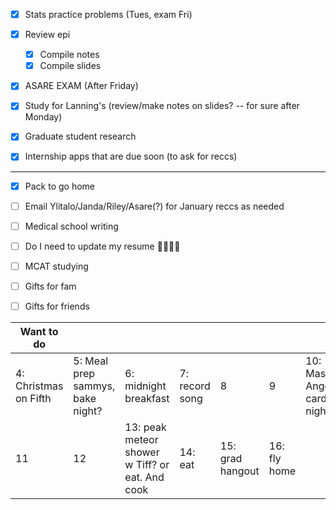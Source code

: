 
- [x] Stats practice problems (Tues, exam Fri)
- [x] Review epi
	- [x] Compile notes
	- [x] Compile slides
- [x] ASARE EXAM (After Friday)
- [x] Study for Lanning's (review/make notes on slides? -- for sure after Monday)

- [x] Graduate student research
- [x] Internship apps that are due soon (to ask for reccs)
--- 

- [x] Pack to go home

- [ ] Email Ylitalo/Janda/Riley/Asare(?) for January reccs as needed
- [ ] Medical school writing 
- [ ] Do I need to update my resume 😵‍💫😵‍💫
- [ ] MCAT studying
- [ ] Gifts for fam
- [ ] Gifts for friends


| Want to do            |                     |                        |     |     |     |     |
| --------------------- | ------------------- | ---------------------- | --- | --- | --- | --- |
| 4: Christmas on Fifth | 5: Meal prep sammys, bake night? | 6: midnight breakfast | 7: record song   | 8   | 9   | 10: Mass w Angelita, card night |
| 11                    | 12                  | 13: peak meteor shower w Tiff? or eat. And cook | 14: eat   | 15: grad hangout  | 16: fly home  |     |